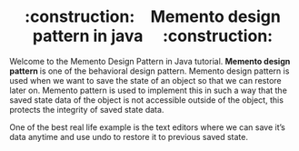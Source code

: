 <h1 align="center">:construction:&ensp;&ensp;Memento design pattern in java&ensp;&ensp; :construction:</h1>

<p>Welcome to the Memento Design Pattern in Java tutorial. <strong> Memento design pattern </strong> is one of the behavioral design pattern. 
Memento design pattern is used when we want to save the state of an object so that we can restore later on. Memento pattern is used to implement 
this in such a way that the saved state data of the object is not accessible outside of the object, this protects the integrity of saved state data.</p>

<p>One of the best real life example is the text editors where we can save it’s data anytime and use undo to restore it to previous saved state.</p>